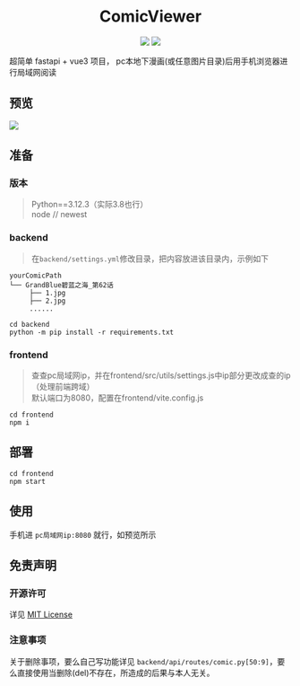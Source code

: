 <div align="center">
  <h1 id="koishi">ComicViewer</h1>

![](https://img.shields.io/badge/Backend-Python3.12-green.svg?colorA=abcdef)
![](https://img.shields.io/badge/Frontend-Vite+Vue3+elementPlus-blue.svg?colorA=abcdef)  

</div>

超简单 fastapi + vue3 项目， pc本地下漫画(或任意图片目录)后用手机浏览器进行局域网阅读

## 预览
![](https://images.cnblogs.com/cnblogs_com/jsoneri/2401311/o_240530080611_comic_viewer.png)

## 准备
### 版本
> Python==3.12.3（实际3.8也行）<br>
> node  // newest
### backend
> 在`backend/settings.yml`修改目录，把内容放进该目录内，示例如下
```shell
yourComicPath
└── GrandBlue碧蓝之海_第62话
     ├── 1.jpg
     ├── 2.jpg
     ......
```
```shell
cd backend
python -m pip install -r requirements.txt
```

### frontend
> 查查pc局域网ip，并在frontend/src/utils/settings.js中ip部分更改成查的ip（处理前端跨域）<br>
> 默认端口为8080，配置在frontend/vite.config.js

```shell
cd frontend
npm i
```
## 部署
```shell
cd frontend
npm start
```

## 使用
手机进 `pc局域网ip:8080` 就行，如预览所示

## 免责声明
### 开源许可
详见 [MIT License](https://github.com/jasoneri/comic_viewer/blob/master/LICENSE)
### 注意事项
关于删除事项，要么自己写功能详见 `backend/api/routes/comic.py[50:9]`，要么直接使用当删除(del)不存在，所造成的后果与本人无关。
